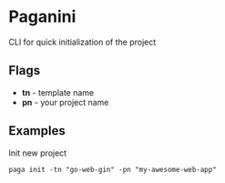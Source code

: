 # Paganini

CLI for quick initialization of the project

## Flags

- **tn** - template name
- **pn** - your project name

## Examples

Init new project

```shell
paga init -tn "go-web-gin" -pn "my-awesome-web-app"
```
